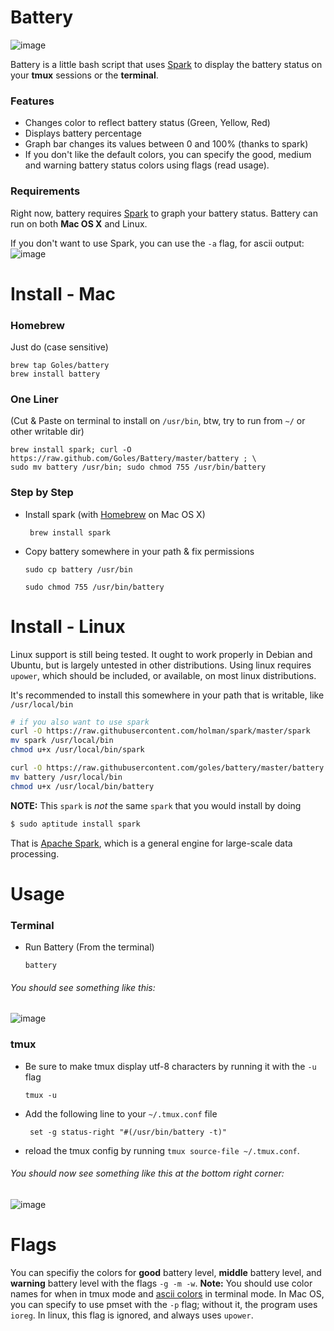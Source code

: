 # Battery

![image](http://i.imgur.com/mEEPD.png)

Battery is a little bash script that uses [Spark](https://github.com/holman/spark) to display the battery status on your __tmux__ sessions or the __terminal__.

### Features

* Changes color to reflect battery status (Green, Yellow, Red)
* Displays battery percentage
* Graph bar changes its values between 0 and 100% (thanks to spark)
* If you don't like the default colors, you can specify the good, medium and warning battery status colors using flags (read usage).

### Requirements

Right now, battery requires [Spark](https://github.com/holman/spark) to graph your battery status.
Battery can run on both __Mac OS X__ and Linux.

If you don't want to use Spark, you can use the `-a` flag, for ascii output:
![image](http://i.imgur.com/w9qtQeu.png)

# Install - Mac

### Homebrew

Just do (case sensitive)

    brew tap Goles/battery
    brew install battery

### One Liner
(Cut & Paste on terminal to install on `/usr/bin`, btw, try to run from `~/` or other writable dir)

	brew install spark; curl -O https://raw.github.com/Goles/Battery/master/battery ; \
	sudo mv battery /usr/bin; sudo chmod 755 /usr/bin/battery


### Step by Step

* Install spark (with [Homebrew](https://github.com/mxcl/homebrew) on Mac OS X)

	``` brew install spark```

* Copy battery somewhere in your path & fix permissions

	``` sudo cp battery /usr/bin ```

	``` sudo chmod 755 /usr/bin/battery ```

# Install - Linux

Linux support is still being tested. It ought to work properly in Debian and
Ubuntu, but is largely untested in other distributions. Using linux requires
`upower`, which should be included, or available, on most linux distributions.

It's recommended to install this somewhere in your path that is writable,
like `/usr/local/bin`

```bash
# if you also want to use spark
curl -O https://raw.githubusercontent.com/holman/spark/master/spark
mv spark /usr/local/bin
chmod u+x /usr/local/bin/spark

curl -O https://raw.githubusercontent.com/goles/battery/master/battery
mv battery /usr/local/bin
chmod u+x /usr/local/bin/battery
```
__NOTE:__ This `spark` is *not* the same `spark` that you would install by doing

```bash
$ sudo aptitude install spark
```
That is [Apache Spark](http://spark.apache.org), which is a general engine for
large-scale data processing.


# Usage

### Terminal

* Run Battery (From the terminal)

	``` battery ```
###### You should see something like this:
![image](http://i.imgur.com/SLSBg.png)

### tmux

* Be sure to make tmux display utf-8 characters by running it with the `-u` flag

	```tmux -u```

* Add the following line to your `~/.tmux.conf` file

	``` set -g status-right "#(/usr/bin/battery -t)"```

* reload the tmux config by running `tmux source-file ~/.tmux.conf`.

###### You should now see something like this at the bottom right corner:
![image](http://i.imgur.com/Eaajb.png)

# Flags

You can specifiy the colors for __good__ battery level, __middle__ battery level, and __warning__ battery level with the flags ``` -g -m -w ```.
__Note:__ You should use color names for when in tmux mode and [ascii colors](http://www.termsys.demon.co.uk/vtansi.htm#colors) in terminal mode.
In Mac OS, you can specify to use pmset with the `-p` flag; without it, the program uses `ioreg`. In linux, this flag is ignored, and always uses `upower`.
